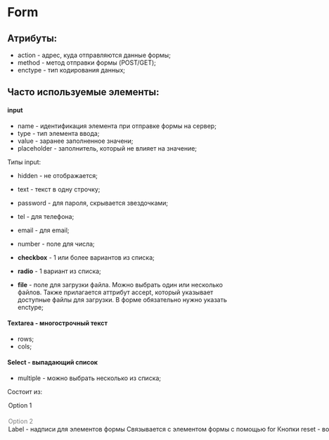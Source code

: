 # Form

## Атрибуты:

* action - адрес, куда отправляются данные формы;
* method - метод отправки формы (POST/GET);
* enctype - тип кодирования данных;

## Часто используемые элементы:

#### input

* name - идентификация элемента при отправке формы на сервер;
* type - тип элемента ввода;
* value - заранее заполненное значени;
* placeholder - заполнитель, который не влияет на значение;

Типы input:

* hidden - не отображается;
* text - текст в одну строчку;
* password - для пароля, скрывается звездочками;
* tel - для телефона;
* email - для email;
* number - поле для числа;

* **сheckbox** - 1 или более вариантов из списка;
* **radio** - 1 вариант из списка;

* **file** - поле для загрузки файла. Можно выбрать один или несколько файлов. Также прилагается аттрибут accept, который указывает доступные файлы для загрузки. В форме обязательно нужно указать enctype;

#### Textarea - многострочный текст

* rows;
* cols;

#### Select - выпадающий список

* multiple - можно выбрать несколько из списка;

Состоит из:
<option value="option" selected>Option 1<option>
<option value="option" disabled>Option 2<option>

#### Label - надписи для элементов формы

Связывается с элементом формы с помощью for

#### Кнопки 

* reset - возвращение данных формы в изначальное значение;
* submit - отправляет форму;
* button - обычная кнопка, ничего не делает;




